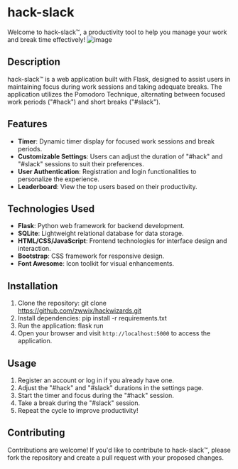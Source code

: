# hack-slack

Welcome to hack-slack™, a productivity tool to help you manage your work and break time effectively!
![image](https://github.com/zwwix/hackwizards/assets/161281880/4099687a-f235-4b8f-abce-a03d137927e0)

## Description

hack-slack™ is a web application built with Flask, designed to assist users in maintaining focus during work sessions and taking adequate breaks. The application utilizes the Pomodoro Technique, alternating between focused work periods ("#hack") and short breaks ("#slack").

## Features

- **Timer**: Dynamic timer display for focused work sessions and break periods.
- **Customizable Settings**: Users can adjust the duration of "#hack" and "#slack" sessions to suit their preferences.
- **User Authentication**: Registration and login functionalities to personalize the experience.
- **Leaderboard**: View the top users based on their productivity.

## Technologies Used

- **Flask**: Python web framework for backend development.
- **SQLite**: Lightweight relational database for data storage.
- **HTML/CSS/JavaScript**: Frontend technologies for interface design and interaction.
- **Bootstrap**: CSS framework for responsive design.
- **Font Awesome**: Icon toolkit for visual enhancements.

## Installation

1. Clone the repository:
git clone https://github.com/zwwix/hackwizards.git
2. Install dependencies:
pip install -r requirements.txt
3. Run the application:
flask run
4. Open your browser and visit `http://localhost:5000` to access the application.

## Usage

1. Register an account or log in if you already have one.
2. Adjust the "#hack" and "#slack" durations in the settings page.
3. Start the timer and focus during the "#hack" session.
4. Take a break during the "#slack" session.
5. Repeat the cycle to improve productivity!

## Contributing

Contributions are welcome! If you'd like to contribute to hack-slack™, please fork the repository and create a pull request with your proposed changes.
